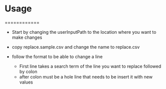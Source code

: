# Usage 
============

 - Start by changing the userInputPath to the location where you want to make changes

 - copy replace.sample.csv and change the name to replace.csv
 
 - follow the format to be able to change a line
    - First line takes a search term of the line you want to replace followed by colon
    - after colon must be a hole line that needs to be insert it with new values